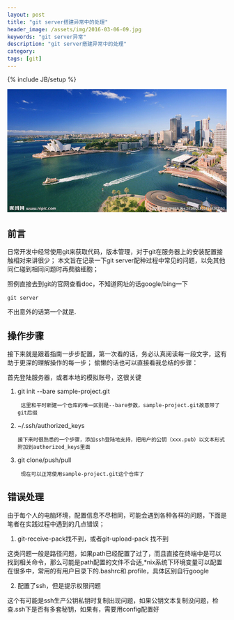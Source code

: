 ```yaml
---
layout: post
title: "git server搭建异常中的处理"
header_image: /assets/img/2016-03-06-09.jpg
keywords: "git server异常"
description: "git server搭建异常中的处理"
category: 
tags: [git]
---
```

{% include JB/setup %}

![img](/assets/img/2016-03-06-09.jpg)

## 前言
日常开发中经常使用git来获取代码，版本管理，对于git在服务器上的安装配置接触相对来讲很少；
本文旨在记录一下git server配种过程中常见的问题，以免其他同仁碰到相同问题时再费脑细胞；

照例直接去到git的官网查看doc，不知道网址的话google/bing一下

	git server
	
不出意外的话第一个就是.

## 操作步骤

接下来就是跟着指南一步步配置，第一次看的话，务必认真阅读每一段文字，这有助于更深的理解操作的每一步；
偷懒的话也可以直接看我总结的步骤：

首先登陆服务器，或者本地的模拟账号，这很关键

1. git init --bare sample-project.git

		这里和平时新建一个仓库的唯一区别是--bare参数，sample-project.git故意带了git后缀
	
2.	~/.ssh/authorized_keys

		接下来时很熟悉的一个步骤，添加ssh登陆地支持，把用户的公钥（xxx.pub）以文本形式附加到authorized_keys里面
		
3. git clone/push/pull

		现在可以正常使用sample-project.git这个仓库了
		
## 错误处理
由于每个人的电脑环境，配置信息不尽相同，可能会遇到各种各样的问题，下面是笔者在实践过程中遇到的几点错误；

1. git-receive-pack找不到，或者git-upload-pack 找不到

这类问题一般是路径问题，如果path已经配置了过了，而且直接在终端中是可以找到相关命令，那么可能是path配置的文件不合适,*nix系统下环境变量可以配置在很多中，常用的有用户目录下的.bashrc和.profile，具体区别自行google

2. 配置了ssh，但是提示权限问题

这个有可能是ssh生产公钥私钥时复制出现问题，如果公钥文本复制没问题，检查.ssh下是否有多套秘钥，如果有，需要用config配置好
		
